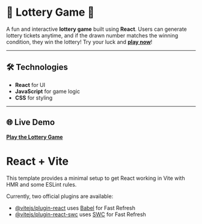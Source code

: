  <h1>🎲 <b>Lottery Game</b> 🎲</h1>
    <p>A fun and interactive <b>lottery game</b> built using <b>React</b>. Users can generate lottery tickets anytime, and if the drawn number matches the winning condition, they win the lottery! Try your luck and 
    <a href="https://playlotterygame.netlify.app/" target="_blank"><b>play now</b></a>!</p>
    <hr>
    <h2>🛠️ <b>Technologies</b></h2>
    <ul>
        <li><b>React</b> for UI</li>
        <li><b>JavaScript</b> for game logic</li>
        <li><b>CSS</b> for styling</li>
    </ul>
    <hr>
    
<h2>🌐 <b>Live Demo</b></h2>
    <p><a href="https://playlotterygame.netlify.app/" target="_blank"><b>Play the Lottery Game</b></a></p>
    


# React + Vite

This template provides a minimal setup to get React working in Vite with HMR and some ESLint rules.

Currently, two official plugins are available:

- [@vitejs/plugin-react](https://github.com/vitejs/vite-plugin-react/blob/main/packages/plugin-react/README.md) uses [Babel](https://babeljs.io/) for Fast Refresh
- [@vitejs/plugin-react-swc](https://github.com/vitejs/vite-plugin-react-swc) uses [SWC](https://swc.rs/) for Fast Refresh
